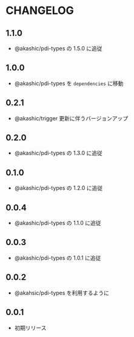 # CHANGELOG

## 1.1.0
* @akashic/pdi-types の 1.5.0 に追従

## 1.0.0
* @akashic/pdi-types を `dependencies` に移動

## 0.2.1

* @akashic/trigger 更新に伴うバージョンアップ

## 0.2.0

* @akashic/pdi-types の 1.3.0 に追従

## 0.1.0

* @akashic/pdi-types の 1.2.0 に追従

## 0.0.4

* @akashic/pdi-types の 1.1.0 に追従

## 0.0.3

* @akashic/pdi-types の 1.0.1 に追従

## 0.0.2

* @akahsic/pdi-types を利用するように

## 0.0.1

* 初期リリース
